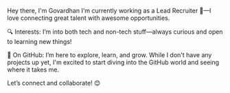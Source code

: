  Hey there, I'm Govardhan 
I'm currently working as a Lead Recruiter 👥—I love connecting great talent with awesome opportunities.

🔍 Interests:
I’m into both tech and non-tech stuff—always curious and open to learning new things!

🚀 On GitHub:
I’m here to explore, learn, and grow. While I don't have any projects up yet, I'm excited to start diving into the GitHub world and seeing where it takes me.

Let’s connect and collaborate! 😊
